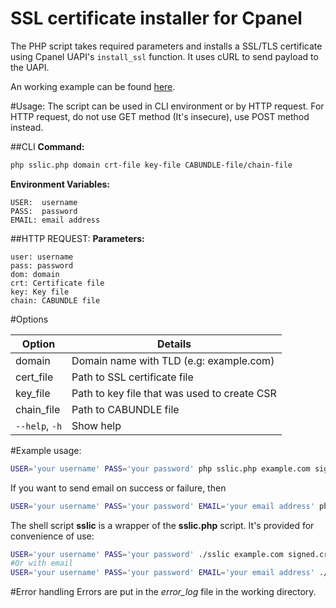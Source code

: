 SSL certificate installer for Cpanel
===================================

The PHP script takes required parameters and installs a SSL/TLS certificate using Cpanel UAPI's `install_ssl` function. It uses cURL to send payload to the UAPI.

An working example can be found [here](https://neurobin.org/docs/web/fully-automated-letsencrypt-integration-with-cpanel/#Download-sslic.php).

#Usage:
The script can be used in CLI environment or by HTTP request. For HTTP request, <span class="warning">do not use GET method</span> (It's insecure), use POST method instead.

##CLI
**Command:**

```sh
php sslic.php domain crt-file key-file CABUNDLE-file/chain-file
```
**Environment Variables:**

    USER:  username
    PASS:  password
    EMAIL: email address
 
##HTTP REQUEST:
**Parameters:**

    user: username
    pass: password
    dom: domain
    crt: Certificate file
    key: Key file
    chain: CABUNDLE file

#Options

Option | Details
------ | -------
domain | Domain name with TLD (e.g: example.com)
cert_file | Path to SSL certificate file
key_file | Path to key file that was used to create CSR
chain_file | Path to CABUNDLE file
`--help`, `-h` | Show help



#Example usage:

```sh
USER='your username' PASS='your password' php sslic.php example.com signed.crt dom.key chain.crt
```
If you want to send email on success or failure, then

```sh
USER='your username' PASS='your password' EMAIL='your email address' php sslic.php example.com signed.crt dom.key chain.crt
```

The shell script **sslic** is a wrapper of the **sslic.php** script. It's provided for convenience of use:

```sh
USER='your username' PASS='your password' ./sslic example.com signed.crt dom.key chain.crt
#Or with email
USER='your username' PASS='your password' EMAIL='your email address' ./sslic example.com signed.crt dom.key chain.crt
```


#Error handling
Errors are put in the *error_log* file in the working directory.
